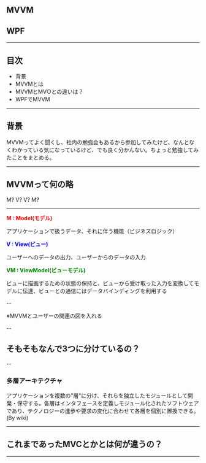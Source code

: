 ## MVVM
## WPF

---

## 目次
- 背景
- MVVMとは
- MVVMとMV○との違いは？
- WPFでMVVM

---

## 背景

MVVMってよく聞くし、社内の勉強会もあるから参加してみたけど、なんとなくわかっている気になっているけど、でも良く分かんない。ちょっと勉強してみたことをまとめる。

---

## MVVMって何の略

M? V? V? M?

---

<span style="color: red; ">**M : Model(モデル)**</span>

アプリケーションで扱うデータ、それに伴う機能（ビジネスロジック）

<span style="color: blue; ">**V : View(ビュー)**</span>

ユーザーへのデータの出力、ユーザーからのデータの入力

<span style="color: green; ">**VM : ViewModel(ビューモデル)**</span>

ビューに描画するための状態の保持と、ビューから受け取った入力を変換してモデルに伝達、ビューとの通信にはデータバインディングを利用する

--

※MVVMとユーザーの関連の図を入れる

--

## そもそもなんで3つに分けているの？

--

### 多層アーキテクチャ

アプリケーションを複数の"層"に分け、それらを独立したモジュールとして開発・保守する。各層はインタフェースを定義しモジュール化されたソフトウェアであり、テクノロジーの進歩や要求の変化に合わせて各層を個別に置換できる。(By wiki)

---

## これまであったMVCとかとは何が違うの？

---
